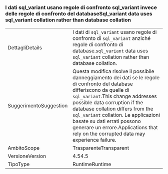 ### <a name="sqlvariant-data-uses-sqlvariant-collation-rather-than-database-collation"></a><span data-ttu-id="8a6eb-101">I dati sql_variant usano regole di confronto sql_variant invece delle regole di confronto del database</span><span class="sxs-lookup"><span data-stu-id="8a6eb-101">Sql_variant data uses sql_variant collation rather than database collation</span></span>

|   |   |
|---|---|
|<span data-ttu-id="8a6eb-102">Dettagli</span><span class="sxs-lookup"><span data-stu-id="8a6eb-102">Details</span></span>|<span data-ttu-id="8a6eb-103">I dati di <code>sql_variant</code> usano regole di confronto di <code>sql_variant</code> anziché regole di confronto di database.</span><span class="sxs-lookup"><span data-stu-id="8a6eb-103"><code>sql_variant</code> data uses <code>sql_variant</code> collation rather than database collation.</span></span>|
|<span data-ttu-id="8a6eb-104">Suggerimento</span><span class="sxs-lookup"><span data-stu-id="8a6eb-104">Suggestion</span></span>|<span data-ttu-id="8a6eb-105">Questa modifica risolve il possibile danneggiamento dei dati se le regole di confronto del database differiscono da quelle di <code>sql_variant</code>.</span><span class="sxs-lookup"><span data-stu-id="8a6eb-105">This change addresses possible data corruption if the database collation differs from the <code>sql_variant</code> collation.</span></span> <span data-ttu-id="8a6eb-106">Le applicazioni basate su dati errati possono generare un errore.</span><span class="sxs-lookup"><span data-stu-id="8a6eb-106">Applications that rely on the corrupted data may experience failure.</span></span>|
|<span data-ttu-id="8a6eb-107">Ambito</span><span class="sxs-lookup"><span data-stu-id="8a6eb-107">Scope</span></span>|<span data-ttu-id="8a6eb-108">Trasparente</span><span class="sxs-lookup"><span data-stu-id="8a6eb-108">Transparent</span></span>|
|<span data-ttu-id="8a6eb-109">Versione</span><span class="sxs-lookup"><span data-stu-id="8a6eb-109">Version</span></span>|<span data-ttu-id="8a6eb-110">4.5</span><span class="sxs-lookup"><span data-stu-id="8a6eb-110">4.5</span></span>|
|<span data-ttu-id="8a6eb-111">Tipo</span><span class="sxs-lookup"><span data-stu-id="8a6eb-111">Type</span></span>|<span data-ttu-id="8a6eb-112">Runtime</span><span class="sxs-lookup"><span data-stu-id="8a6eb-112">Runtime</span></span>|

